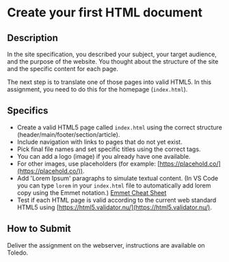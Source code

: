 # Create your first HTML document

## Description

In the site specification, you described your subject, your target audience, and the purpose of the website. You thought about the structure of the site and the specific content for each page.

The next step is to translate one of those pages into valid HTML5. In this assignment, you need to do this for the homepage (`index.html`).

## Specifics

- Create a valid HTML5 page called `index.html` using the correct structure (header/main/footer/section/article).
- Include navigation with links to pages that do not yet exist.
- Pick final file names and set specific titles using the correct tags.
- You can add a logo (image) if you already have one available.
- For other images, use placeholders (for example: [https://placehold.co/](https://placehold.co/)).
- Add 'Lorem Ipsum' paragraphs to simulate textual content. (In VS Code you can type `lorem` in your `index.html` file to automatically add lorem copy using the Emmet notation.) [Emmet Cheat Sheet](https://docs.emmet.io/cheat-sheet/)
- Test if each HTML page is valid according to the current web standard HTML5 using [https://html5.validator.nu/](https://html5.validator.nu/).

## How to Submit

Deliver the assignment on the webserver, instructions are available on Toledo.  
